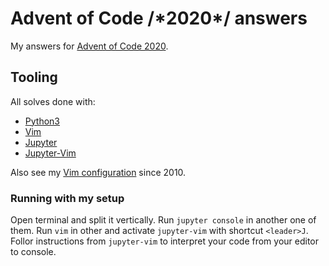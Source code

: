 # Advent of Code /\*2020*/ answers

My answers for [Advent of Code
2020](https://adventofcode.com/2020/).

## Tooling

All solves done with:
 - [Python3](https://www.python.org/)
 - [Vim](https://www.vim.org/)
 - [Jupyter](https://jupyter.org/)
 - [Jupyter-Vim](https://github.com/jupyter-vim/jupyter-vim)

Also see my [Vim
configuration](https://github.com/tovrleaf/vim-files) since
2010.

### Running with my setup

Open terminal and split it vertically. Run `jupyter
console` in another one of them. Run `vim` in other and
activate `jupyter-vim` with shortcut `<leader>J`. Follor
instructions from `jupyter-vim` to interpret your code from
your editor to console.
